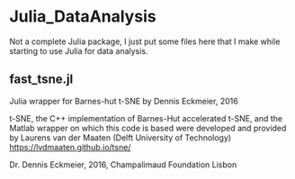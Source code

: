 # Julia_DataAnalysis
Not a complete Julia package, I just put some files here that I make while starting to use Julia for data analysis.

## fast_tsne.jl
 
 Julia wrapper for Barnes-hut t-SNE by Dennis Eckmeier, 2016

   t-SNE, the C++ implementation of Barnes-Hut accelerated t-SNE, and the
   Matlab wrapper on which this code is based were developed and provided by
          Laurens van der Maaten (Delft University of Technology)
          https://lvdmaaten.github.io/tsne/
          

Dr. Dennis Eckmeier, 2016, Champalimaud Foundation Lisbon
